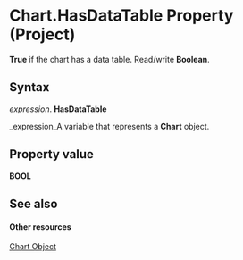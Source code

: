 
# Chart.HasDataTable Property (Project)
 **True** if the chart has a data table. Read/write **Boolean**.

## Syntax

 _expression_. **HasDataTable**

 _expression_A variable that represents a  **Chart** object.


## Property value

 **BOOL**


## See also


#### Other resources


 [Chart Object](810d4ec1-69d2-c432-b9da-57042b783b85.md)
